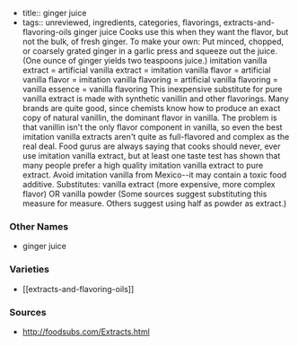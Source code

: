 - title:: ginger juice
- tags:: unreviewed, ingredients, categories, flavorings, extracts-and-flavoring-oils
ginger juice Cooks use this when they want the flavor, but not the bulk, of fresh ginger. To make your own: Put minced, chopped, or coarsely grated ginger in a garlic press and squeeze out the juice. (One ounce of ginger yields two teaspoons juice.) imitation vanilla extract = artificial vanilla extract = imitation vanilla flavor = artificial vanilla flavor = imitation vanilla flavoring = artificial vanilla flavoring = vanilla essence = vanilla flavoring This inexpensive substitute for pure vanilla extract is made with synthetic vanillin and other flavorings. Many brands are quite good, since chemists know how to produce an exact copy of natural vanillin, the dominant flavor in vanilla. The problem is that vanillin isn't the only flavor component in vanilla, so even the best imitation vanilla extracts aren't quite as full-flavored and complex as the real deal. Food gurus are always saying that cooks should never, ever use imitation vanilla extract, but at least one taste test has shown that many people prefer a high quality imitation vanilla extract to pure extract. Avoid imitation vanilla from Mexico--it may contain a toxic food additive. Substitutes: vanilla extract (more expensive, more complex flavor) OR vanilla powder (Some sources suggest substituting this measure for measure. Others suggest using half as powder as extract.)

### Other Names

* ginger juice

### Varieties

* [[extracts-and-flavoring-oils]]

### Sources
* http://foodsubs.com/Extracts.html

